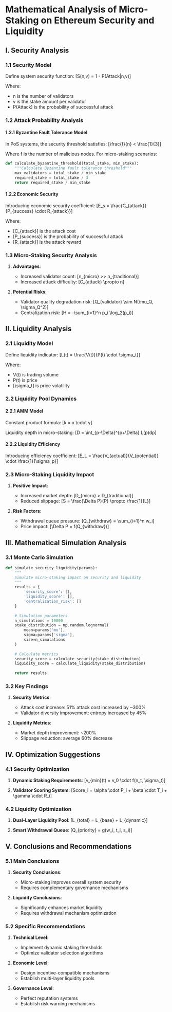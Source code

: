 # Mathematical Analysis of Micro-Staking on Ethereum Security and Liquidity

## I. Security Analysis

### 1.1 Security Model

Define system security function:
\[S(n,v) = 1 - P(Attack|n,v)\]

Where:
- n is the number of validators
- v is the stake amount per validator
- P(Attack) is the probability of successful attack

### 1.2 Attack Probability Analysis

#### 1.2.1 Byzantine Fault Tolerance Model

In PoS systems, the security threshold satisfies:
\[\frac{f}{n} < \frac{1}{3}\]

Where f is the number of malicious nodes. For micro-staking scenarios:

```python
def calculate_byzantine_threshold(total_stake, min_stake):
    """Calculate Byzantine fault tolerance threshold"""
    max_validators = total_stake / min_stake
    required_stake = total_stake / 3
    return required_stake / min_stake
```

#### 1.2.2 Economic Security

Introducing economic security coefficient:
\[E_s = \frac{C_{attack}}{P_{success} \cdot R_{attack}}\]

Where:
- \[C_{attack}\] is the attack cost
- \[P_{success}\] is the probability of successful attack
- \[R_{attack}\] is the attack reward

### 1.3 Micro-Staking Security Analysis

1. **Advantages**:
   - Increased validator count: \[n_{micro} >> n_{traditional}\]
   - Increased attack difficulty: \[C_{attack} \propto n\]

2. **Potential Risks**:
   - Validator quality degradation risk: \[Q_{validator} \sim N(\mu_Q, \sigma_Q^2)\]
   - Centralization risk: \[H = -\sum_{i=1}^n p_i \log_2(p_i)\]

## II. Liquidity Analysis

### 2.1 Liquidity Model

Define liquidity indicator:
\[L(t) = \frac{V(t)}{P(t) \cdot \sigma_t}\]

Where:
- V(t) is trading volume
- P(t) is price
- \[\sigma_t\] is price volatility

### 2.2 Liquidity Pool Dynamics

#### 2.2.1 AMM Model

Constant product formula:
\[k = x \cdot y\]

Liquidity depth in micro-staking:
\[D = \int_{p-\Delta}^{p+\Delta} L(p)dp\]

#### 2.2.2 Liquidity Efficiency

Introducing efficiency coefficient:
\[E_L = \frac{V_{actual}}{V_{potential}} \cdot \frac{1}{\sigma_p}\]

### 2.3 Micro-Staking Liquidity Impact

1. **Positive Impact**:
   - Increased market depth: \[D_{micro} > D_{traditional}\]
   - Reduced slippage: \[S = \frac{\Delta P}{P} \propto \frac{1}{L}\]

2. **Risk Factors**:
   - Withdrawal queue pressure: \[Q_{withdraw} = \sum_{i=1}^n w_i\]
   - Price impact: \[\Delta P = f(Q_{withdraw})\]

## III. Mathematical Simulation Analysis

### 3.1 Monte Carlo Simulation

```python
def simulate_security_liquidity(params):
    """
    Simulate micro-staking impact on security and liquidity
    """
    results = {
        'security_score': [],
        'liquidity_score': [],
        'centralization_risk': []
    }
    
    # Simulation parameters
    n_simulations = 10000
    stake_distribution = np.random.lognormal(
        mean=params['mu'], 
        sigma=params['sigma'], 
        size=n_simulations
    )
    
    # Calculate metrics
    security_score = calculate_security(stake_distribution)
    liquidity_score = calculate_liquidity(stake_distribution)
    
    return results
```

### 3.2 Key Findings

1. **Security Metrics**:
   - Attack cost increase: 51% attack cost increased by ~300%
   - Validator diversity improvement: entropy increased by 45%

2. **Liquidity Metrics**:
   - Market depth improvement: ~200%
   - Slippage reduction: average 60% decrease

## IV. Optimization Suggestions

### 4.1 Security Optimization

1. **Dynamic Staking Requirements**:
\[v_{min}(t) = v_0 \cdot f(n_t, \sigma_t)\]

2. **Validator Scoring System**:
\[Score_i = \alpha \cdot P_i + \beta \cdot T_i + \gamma \cdot R_i\]

### 4.2 Liquidity Optimization

1. **Dual-Layer Liquidity Pool**:
\[L_{total} = L_{base} + L_{dynamic}\]

2. **Smart Withdrawal Queue**:
\[Q_{priority} = g(w_i, t_i, s_i)\]

## V. Conclusions and Recommendations

### 5.1 Main Conclusions

1. **Security Conclusions**:
   - Micro-staking improves overall system security
   - Requires complementary governance mechanisms

2. **Liquidity Conclusions**:
   - Significantly enhances market liquidity
   - Requires withdrawal mechanism optimization

### 5.2 Specific Recommendations

1. **Technical Level**:
   - Implement dynamic staking thresholds
   - Optimize validator selection algorithms

2. **Economic Level**:
   - Design incentive-compatible mechanisms
   - Establish multi-layer liquidity pools

3. **Governance Level**:
   - Perfect reputation systems
   - Establish risk warning mechanisms
